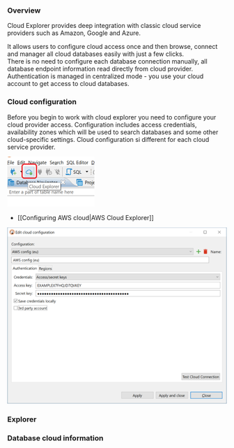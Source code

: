 ### Overview 

Cloud Explorer provides deep integration with classic cloud service providers such as Amazon, Google and Azure.  

It allows users to configure cloud access once and then browse, connect and manager all cloud databases easily with just a few clicks.  
There is no need to configure each database connection manually, all database endpoint information read directly from cloud provider.
Authentication is managed in centralized mode - you use your cloud account to get access to cloud databases.  

### Cloud configuration

Before you begin to work with cloud explorer you need to configure your cloud provider access.
Configuration includes access credentials, availability zones which will be used to search databases and some other cloud-specific settings.
Cloud configuration si different for each cloud service provider.

![](images/ug/cloud-explorer/main-toolbar.png)

- [[Configuring AWS cloud|AWS Cloud Explorer]]

![AWS Cloud Explorer](images/ug/cloud-explorer/aws-cloud-configuration.png)

### Explorer



### Database cloud information

